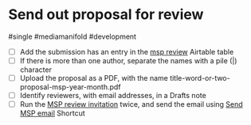# Send out proposal for review

#single #mediamanifold #development

- [ ] Add the submission has an entry in the [msp review](x-icabmobile://x-callback-url/open?url=https://airtable.com/appTalnVyCuXyLnAD/tblsjAQTW2FyXDGKJ/viwGeyut5DosRjxIJ?blocks=hide) Airtable table
- [ ] If there is more than one author, separate the names with a pile (|) character
- [ ] Upload the proposal as a PDF, with the name title-word-or-two-proposal-msp-year-month.pdf
- [ ] Identify reviewers, with email addresses, in a Drafts note 
- [ ] Run the [MSP review invitation](shortcuts://run-shortcut?name=MSP%20review%invitation) twice, and send the email using [Send MSP email](shortcuts://run-shortcut?name=Send%20MSP%20email) Shortcut